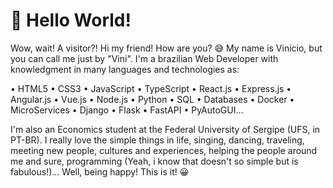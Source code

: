 # 👋 Hello World! 
Wow, wait! A visitor?! Hi my friend! How are you? 😅 My name is Vinicio, but you can call me just by "Vini". I'm a brazilian Web Developer with knowledgment in many languages and technologies as: 

• HTML5 • CSS3 • JavaScript • TypeScript • React.js • Express.js • Angular.js • Vue.js • Node.js • Python • SQL • Databases • Docker • MicroServices • Django • Flask • FastAPI • PyAutoGUI...

I'm also an Economics student at the Federal University of Sergipe (UFS, in PT-BR). I really love the simple things in life, singing, dancing, traveling, meeting new people, cultures and experiences, helping the people around me and sure, programming (Yeah, i know that doesn't so simple but is fabulous!)... Well, being happy! This is it! 😀 







